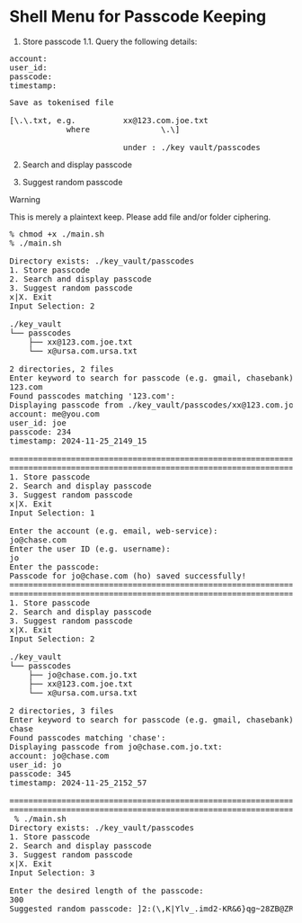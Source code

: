 
# Shell Menu for Passcode Keeping

1. Store passcode
1.1. Query the following details:

<pre>
account: 
user_id: 
passcode: 
timestamp: <YYYY-MM-DD_HHmm_ss>
</pre>

<pre>
Save as tokenised file 

[\<account\>.\<user_id\>.txt, e.g.          xx@123.com.joe.txt 
            where               \<account=xx@123.com\>.\<user_id=joe\>] 

                        under : ./key_vault/passcodes
</pre>

2. Search and display passcode

3. Suggest random passcode

> [!WARNING]
> This is merely a plaintext keep. Please add file and/or folder ciphering. 


<pre>
% chmod +x ./main.sh
% ./main.sh

Directory exists: ./key_vault/passcodes
1. Store passcode
2. Search and display passcode
3. Suggest random passcode
x|X. Exit
Input Selection: 2

./key_vault
└── passcodes
    ├── xx@123.com.joe.txt
    └── x@ursa.com.ursa.txt

2 directories, 2 files
Enter keyword to search for passcode (e.g. gmail, chasebank): 
123.com
Found passcodes matching '123.com':
Displaying passcode from ./key_vault/passcodes/xx@123.com.joe.txt:
account: me@you.com
user_id: joe
passcode: 234
timestamp: 2024-11-25_2149_15

=======================================================================
=======================================================================
1. Store passcode
2. Search and display passcode
3. Suggest random passcode
x|X. Exit
Input Selection: 1

Enter the account (e.g. email, web-service): 
jo@chase.com
Enter the user ID (e.g. username): 
jo
Enter the passcode: 
Passcode for jo@chase.com (ho) saved successfully!
=======================================================================
=======================================================================
1. Store passcode
2. Search and display passcode
3. Suggest random passcode
x|X. Exit
Input Selection: 2

./key_vault
└── passcodes
    ├── jo@chase.com.jo.txt
    ├── xx@123.com.joe.txt
    └── x@ursa.com.ursa.txt

2 directories, 3 files
Enter keyword to search for passcode (e.g. gmail, chasebank): 
chase
Found passcodes matching 'chase':
Displaying passcode from jo@chase.com.jo.txt:
account: jo@chase.com
user_id: jo
passcode: 345
timestamp: 2024-11-25_2152_57

=======================================================================
=======================================================================
 % ./main.sh
Directory exists: ./key_vault/passcodes
1. Store passcode
2. Search and display passcode
3. Suggest random passcode
x|X. Exit
Input Selection: 3

Enter the desired length of the passcode: 
300
Suggested random passcode: ]2:(\,K|Ylv_.imd2-KR&6}qg~28ZB@ZR:F<gH!cFh=Qsj7X#}WxQtVQ$[b6wtbaY1)mh6$02KT(x*p+%uKgeFitv>[foVnv$D%m$^LA@joV5iMW_?y+f0>C}rq-a9DeAx}aa\|W&eX/3YxmxRwm}6jyo1VIR8$XE#o0&LRdLq=iqoK=\#7lLVvr+@W]m8p>-Z!W2GiVX$*YL!!ic{*LW=PnrYw!2$O$409sD\!>2{-^_Thl1SF9KyL+!O7M6FA+3H<k<$gyR]Z3_V6|^rOQ]3gT?)zK125b_CHh-be4.KQ=
=======================================================================
=======================================================================
1. Store passcode
2. Search and display passcode
3. Suggest random passcode
x|X. Exit
Input Selection: x

</pre>
